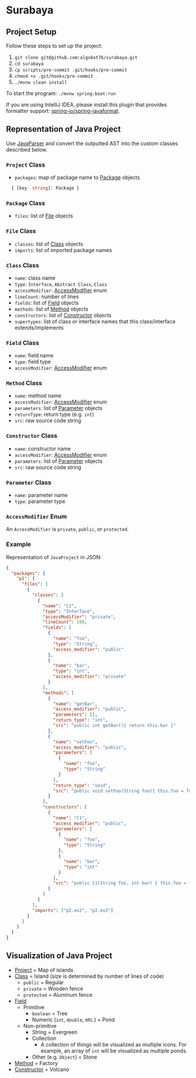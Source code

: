 # Surabaya

## Project Setup

Follow these steps to set up the project:

1. `git clone git@github.com:algobot76/surabaya.git`
1. `cd surabaya`
1. `cp scripts/pre-commit .git/hooks/pre-commit`
1. `chmod +x .git/hooks/pre-commit`
1. `./mvnw clean install`

To start the program: `./mvnw spring-boot:run`

If you are using IntelliJ IDEA, please install this plugin that provides formatter support: [spring-io/spring-javaformat](https://github.com/spring-io/spring-javaformat#intellij-idea).

## Representation of Java Project

Use [JavaParser](https://javaparser.org/) and convert the outputted AST into the custom classes described below.

### `Project` Class

- `packages`: map of package name to [Package](#package-class) objects

```typescript
  { [key: string]: Package }
```

### `Package` Class

- `files`: list of [File](#file-class) objects

### `File` Class

- `classes`: list of [Class](#class-class) objects
- `imports`: list of imported package names

### `Class` Class

- `name`: class name
- `type`: `Interface`, `Abstract Class`, `Class`
- `accessModifier`: [AccessModifier](#accessmodifier-enum) enum
- `lineCount`: number of lines
- `fields`: list of [Field](#field-class) objects
- `methods`: list of [Method](#method-class) objects
- `constructors`: list of [Constructor](#constructor-class) objects
- `supertypes`: list of class or interface names that this class/interface extends/implements

### `Field` Class

- `name`: field name
- `type`: field type
- `accessModifier`: [AccessModifier](#accessmodifier-enum) enum

### `Method` Class

- `name`: method name
- `accessModifier`: [AccessModifier](#accessmodifier-enum) enum
- `parameters`: list of [Parameter](#parameter-class) objects
- `returnType`: return type (e.g. `int`)
- `src`: raw source code string

### `Constructor` Class

- `name`: constructor name
- `accessModifier`: [AccessModifier](#accessmodifier-enum) enum
- `parameters`: list of [Parameter](#parameter-class) objects
- `src`: raw source code string

### `Parameter` Class

- `name`: parameter name
- `type`: parameter type

### `AccessModifier` Enum

An `AccessModifier` is `private`, `public`, or `protected`.

### Example

Representation of `JavaProject` in JSON:

```json
{
  "packages": {
    "p1": {
      "files": [
        {
          "classes": [
            {
              "name": "C1",
              "type": "Interface",
              "accessModifier": "private",
              "lineCount": 100,
              "fields": [
                {
                  "name": "foo",
                  "type": "String",
                  "access_modifier": "public"
                },
                {
                  "name": "bar",
                  "type": "int",
                  "access_modifier": "private"
                }
              ],
              "methods": [
                {
                  "name": "getBar",
                  "access_modifier": "public",
                  "parameters": [],
                  "return_type": "int",
                  "src": "public int getBar(){ return this.bar }"
                },
                {
                  "name": "setFoo",
                  "access_modifier": "public",
                  "parameters": [
                    {
                      "name": "foo",
                      "type": "String"
                    }
                  ],
                  "return_type": "void",
                  "src": "public void setFoo(String foo){ this.foo = foo; } "
                }
              ],
              "constructors": [
                {
                  "name": "C1",
                  "access_modifier": "public",
                  "parameters": [
                    {
                      "name": "foo",
                      "type": "String"
                    },
                    {
                      "name": "bar",
                      "type": "int"
                    }
                  ],
                  "src": "public C1(String foo, int bar) { this.foo = foo; this.bar = bar; }"
                }
              ]
            }
          ],
          "imports": ["p2.ex2", "p2.ex3"]
        }
      ]
    }
  }
}
```

## Visualization of Java Project

- [Project](#project-class) = Map of islands
- [Class](#class-class) = Island (size is determined by number of lines of code)
  - `public` = Regular
  - `private` = Wooden fence
  - `protected` = Aluminum fence
- [Field](#field-class)
  - Primitive
    - `boolean` = Tree
    - Numeric (`int`, `double`, etc.) = Pond
  - Non-primitive
    - String = Evergreen
    - Collection
      - A collection of things will be visualized as multiple icons. For example, an array of `int` will be visualized as multiple ponds.
    - Other (e.g. `Object`) = Stone
- [Method](#method-class) = Factory
- [Constructor](#constructor-class) = Volcano
